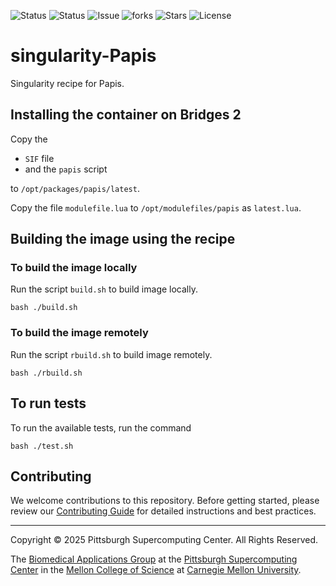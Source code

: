 ![Status](https://github.com/pscedu/singularity-papis/actions/workflows/main.yml/badge.svg)
![Status](https://github.com/pscedu/singularity-papis/actions/workflows/pretty.yml/badge.svg)
![Issue](https://img.shields.io/github/issues/pscedu/singularity-papis)
![forks](https://img.shields.io/github/forks/pscedu/singularity-papis)
![Stars](https://img.shields.io/github/stars/pscedu/singularity-papis)
![License](https://img.shields.io/github/license/pscedu/singularity-papis)

# singularity-Papis
Singularity recipe for Papis.

## Installing the container on Bridges 2
Copy the

* `SIF` file
* and the `papis` script

to `/opt/packages/papis/latest`.

Copy the file `modulefile.lua` to `/opt/modulefiles/papis` as `latest.lua`.

## Building the image using the recipe
### To build the image locally
Run the script `build.sh` to build image locally.

```
bash ./build.sh
```

### To build the image remotely
Run the script `rbuild.sh` to build image remotely.

```
bash ./rbuild.sh
```

## To run tests
To run the available tests, run the command

```
bash ./test.sh
```

## Contributing
We welcome contributions to this repository. Before getting started, please review our [Contributing Guide](https://raw.githubusercontent.com/pscedu/singularity-report/refs/heads/main/CONTRIBUTING.md) for detailed instructions and best practices.

---
Copyright © 2025 Pittsburgh Supercomputing Center. All Rights Reserved.

The [Biomedical Applications Group](https://www.psc.edu/biomedical-applications/) at the [Pittsburgh Supercomputing Center](http://www.psc.edu) in the [Mellon College of Science](https://www.cmu.edu/mcs/) at [Carnegie Mellon University](http://www.cmu.edu).
